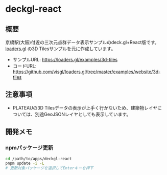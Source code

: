 # deckgl-react

## 概要

京橋駅(大阪)付近の三次元点群データ表示サンプルのdeck.gl+React版です。  
[loaders.gl](https://loaders.gl) の3D Tilesサンプルを元に作成しています。

- サンプルURL: https://loaders.gl/examples/3d-tiles
- コードURL: https://github.com/visgl/loaders.gl/tree/master/examples/website/3d-tiles

## 注意事項

- PLATEAUの3D Tilesデータの表示が上手く行かないため、建築物レイヤについては、別途GeoJSONレイヤとしても表示しています。

## 開発メモ

### npmパッケージ更新

```sh
cd /path/to/apps/deckgl-react
pnpm update -i -L
# 更新対象パッケージを選択してEnterキーを押下
```
